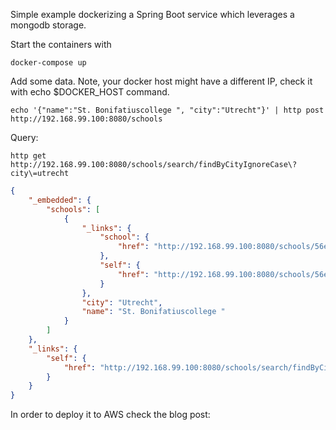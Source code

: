 Simple example dockerizing a Spring Boot service which leverages a mongodb storage.

Start the containers with

```
docker-compose up
```

Add some data. Note, your docker host might have a different IP, check it with echo $DOCKER_HOST command.

```
echo '{"name":"St. Bonifatiuscollege ", "city":"Utrecht"}' | http post http://192.168.99.100:8080/schools
```

Query:

```
http get http://192.168.99.100:8080/schools/search/findByCityIgnoreCase\?city\=utrecht
```

```json
{
    "_embedded": {
        "schools": [
            {
                "_links": {
                    "school": {
                        "href": "http://192.168.99.100:8080/schools/56e275b4e4b02d414c2d87bd"
                    },
                    "self": {
                        "href": "http://192.168.99.100:8080/schools/56e275b4e4b02d414c2d87bd"
                    }
                },
                "city": "Utrecht",
                "name": "St. Bonifatiuscollege "
            }
        ]
    },
    "_links": {
        "self": {
            "href": "http://192.168.99.100:8080/schools/search/findByCityIgnoreCase?city=utrecht"
        }
    }
}

```

In order to deploy it to AWS check the blog post:

